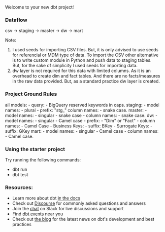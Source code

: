 Welcome to your new dbt project!

### Dataflow
csv -> staging -> master -> dw -> mart

Note: 
1. I used seeds for importing CSV files. But, it is only advised to use seeds for referencial or MDM type of data. To import the CSV other alternative is to write custom module in Python and push data to staging tables. But, for the sake of simplicity I used seeds for importing data.
2. dw layer is not required for this data with limited columns. As it is an overhead to create dim and fact tables. And there are no facts/measures in the raw data provided. But, as a standard practice dw layer is created.

### Project Ground Rules
all models:
    - query:
        - BigQuery reserved keywords in caps.
staging:
    - model names: 
        - plural
        - prefix: "stg_"
    column names: 
        - snake case.
master:
    - model names: 
        - singular
        - snake case
    - column names: 
        - snake case.
dw:
    - model names: 
        - singular
        - Camel case
        - prefix: 
            - "Dim" or "Fact"
    - column names:
        - Camel Case
        - Business Keys: 
            - suffix: BKey
        - Surrogate Keys:
            - suffix: GKey
mart:
    - model names: 
        - singular 
        - Camel case
    - column names: 
        - Camel case.    



### Using the starter project

Try running the following commands:
- dbt run
- dbt test



### Resources:
- Learn more about dbt [in the docs](https://docs.getdbt.com/docs/introduction)
- Check out [Discourse](https://discourse.getdbt.com/) for commonly asked questions and answers
- Join the [chat](https://community.getdbt.com/) on Slack for live discussions and support
- Find [dbt events](https://events.getdbt.com) near you
- Check out [the blog](https://blog.getdbt.com/) for the latest news on dbt's development and best practices
